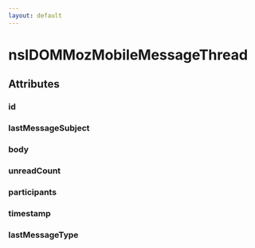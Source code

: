 ```yaml
---
layout: default
---
```


# nsIDOMMozMobileMessageThread #

## Attributes ##

### id ###

### lastMessageSubject ###

### body ###

### unreadCount ###

### participants ###

### timestamp ###

### lastMessageType ###
